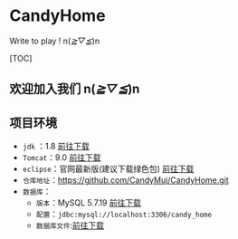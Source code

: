 # CandyHome

Write to play ! n(*≧▽≦*)n

[TOC]

## 欢迎加入我们 n(*≧▽≦*)n

## 项目环境

- `jdk` ：1.8        [前往下载](http://www.oracle.com/technetwork/java/javase/downloads/jdk8-downloads-2133151.html)
- `Tomcat`：9.0   [前往下载](https://tomcat.apache.org/download-90.cgi)
- `eclipse`：官网最新版(建议下载绿色包)   [前往下载](https://www.eclipse.org/downloads/download.php?file=/technology/epp/downloads/release/photon/R/eclipse-jee-photon-R-win32-x86_64.zip)
- `仓库地址`：https://github.com/CandyMuj/CandyHome.git
- `数据库`：
  - `版本`：MySQL 5.7.19 [前往下载](https://dev.mysql.com/get/Downloads/MySQL-5.7/mysql-5.7.19-winx64.zip)
  - `配置`：`jdbc:mysql://localhost:3306/candy_home`
  - `数据库文件`:[前往下载](https://share.weiyun.com/5GTe198)
